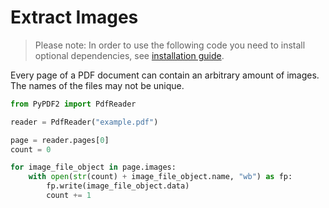 # Extract Images

> Please note: In order to use the following code you need to install optional
> dependencies, see [installation guide](installation.md).

Every page of a PDF document can contain an arbitrary amount of images.
The names of the files may not be unique.

```python
from PyPDF2 import PdfReader

reader = PdfReader("example.pdf")

page = reader.pages[0]
count = 0

for image_file_object in page.images:
    with open(str(count) + image_file_object.name, "wb") as fp:
        fp.write(image_file_object.data)
        count += 1
```
